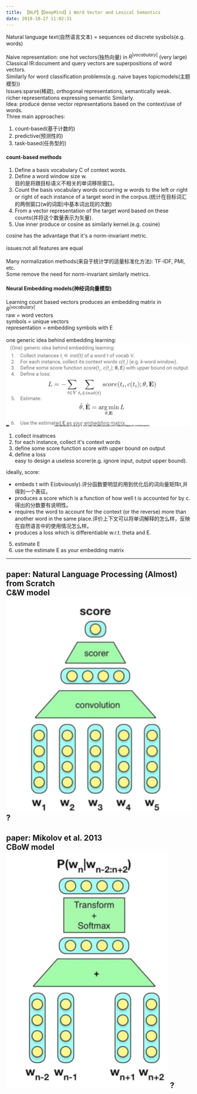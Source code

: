 ```yaml
---
title: 【NLP】【DeepMind】1 Word Vector and Lexical Semantics
date: 2018-10-27 11:02:31
---
```


Natural language text(自然语言文本) = sequences od discrete sysbols(e.g. words)<br/>
<br/>
Naive representation: one hot vectors(独热向量) in $R^{|vocabulary|}$ (very large)<br/>
Classical IR:document and query vectors are superpositions of word vectors.<br/>
Similarly for word classification problems(e.g. naive bayes topicmodels(主题模型))<br/>
Issues:sparse(稀疏), orthogonal representations, semantically weak.
<br/>
richer representations expressing semantic Similarly.<br/>
Idea: produce dense vector representations based on the context/use of words.<br/>
Three main approaches:
  1. count-based(基于计数的)
  2. predictive(预测性的)
  3. task-based(任务型的)


#### count-based methods
1. Define a basis vocabulary C of context words.
2. Define a word window size w.<br/>
目的是将跟目标语义不相关的单词移除窗口。
3. Count the basis vocabulary words occurring w words to the left or right or right of each instance of a target word in the corpus.(统计在目标词汇的两侧窗口(w的词距)中基本词出现的次数)
4. From a vector representation of the target word based on these counts(并将这个数量表示为矢量).
5. Use inner produce or cosine as similarly kernel.(e.g. cosine)

cosine has the advantage that it's a norm-invariant metric.<br/>
<br/>
issues:not all features are equal<br/>
<br/>
Many normalization methods(来自于统计学的适量标准化方法): TF-IDF, PMI, etc.<br/>
Some remove the need for norm-invariant similarly metrics.<br/>


#### Neural Embedding models(神经词向量模型)
Learning count based vectors produces an embedding matrix in $R^{|vocabulary|}$<br/>
raw = word vectors<br/>
symbols = unique vectors<br/>
representation = embedding symbols with E<br/>
<br/>
one generic idea behind embedding learning:<br/>
![generic](/images/DL-images/nlp-deepmind-ox-1.png)
1. collect insatnces
2. for each instance, collect it's context words
3. define some score function score with upper bound on output
4. define a loss<br/>
easy to design a useless scorer(e.g. ignore input, output upper bound).<br/>

ideally, score:
* embeds t with E(obviously).评分函数要明显的用到优化后的词向量矩阵t,并得到一个表征。
* produces a score which is a function of how well t is accounted for by c.得出的分数要有说明性。
* requires the word to account for the context (or the reverse) more than another word in the same place.评价上下文可以将单词解释的怎么样，反映在自然语言中的使用情况怎么样。
* produces a loss which is differentiable w.r.t. theta and E.

5. estimate E
6. use the estimate E as your embedding matrix

---
paper: Natural Language Processing (Almost) from Scratch<br/>
C&W model<br/>
![c&w](/images/DL-images/nlp-deepmind-ox-1-2.jpg)
?
---
paper: Mikolov et al. 2013<br/>
CBoW model<br/>
![CBoW](/images/DL-images/nlp-deepmind-ox-1-3.jpg)
?
---
